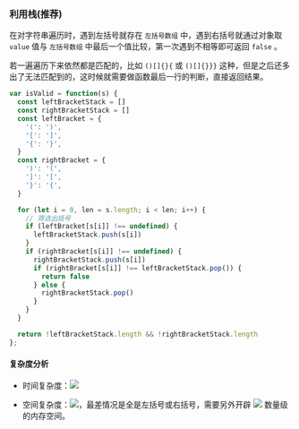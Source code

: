 ### 利用栈(推荐)
在对字符串遍历时，遇到左括号就存在 `左括号数组` 中，遇到右括号就通过对象取 `value` 值与 `左括号数组` 中最后一个值比较，第一次遇到不相等即可返回 `false` 。

若一遍遍历下来依然都是匹配的，比如 `()[]{}{` 或 `()[]{}}}` 这种，但是之后还多出了无法匹配到的，这时候就需要做函数最后一行的判断，直接返回结果。

```javascript
var isValid = function(s) {
  const leftBracketStack = []
  const rightBracketStack = []
  const leftBracket = {
    '(': ')',
    '[': ']',
    '{': '}',
  }
  const rightBracket = {
    ')': '(',
    ']': '[',
    '}': '{',
  }

  for (let i = 0, len = s.length; i < len; i++) {
    // 筛选出括号
    if (leftBracket[s[i]] !== undefined) {
      leftBracketStack.push(s[i])
    }
    if (rightBracket[s[i]] !== undefined) {
      rightBracketStack.push(s[i])
      if (rightBracket[s[i]] !== leftBracketStack.pop()) {
        return false
      } else {
        rightBracketStack.pop()
      }
    }
  }

  return !leftBracketStack.length && !rightBracketStack.length
};
```

#### 复杂度分析
- 时间复杂度：![](https://cdn.nlark.com/yuque/__latex/7ba55e7c64a9405a0b39a1107e90ca94.svg#card=math&code=O%28n%29&height=20&width=36)

- 空间复杂度：![](https://cdn.nlark.com/yuque/__latex/7ba55e7c64a9405a0b39a1107e90ca94.svg#card=math&code=O%28n%29&height=20&width=36)，最差情况是全是左括号或右括号，需要另外开辟 ![](https://cdn.nlark.com/yuque/__latex/7b8b965ad4bca0e41ab51de7b31363a1.svg#card=math&code=n&height=12&width=10) 数量级的内存空间。